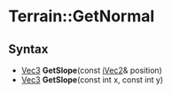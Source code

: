 # Terrain::GetNormal


## Syntax

- [Vec3](Vec3.md) **GetSlope**(const [iVec2](iVec2.md)& position)
- [Vec3](Vec3.md) **GetSlope**(const int x, const int y)
